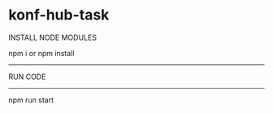 # konf-hub-task

INSTALL NODE MODULES

npm i
or
npm install

---

RUN CODE

---

npm run start

<!-- default port   http://localhost:3000-->
